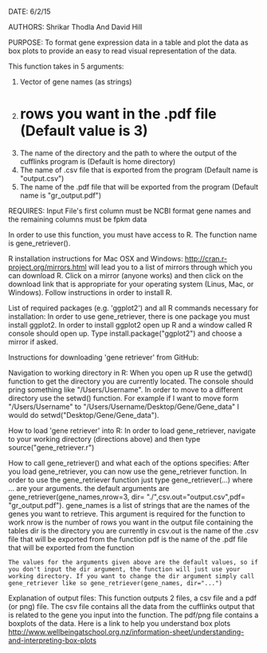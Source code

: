 DATE: 6/2/15

AUTHORS: Shrikar Thodla And David Hill

PURPOSE: To format gene expression data in a table and plot the data as box plots to provide an easy to read visual representation of the data. 

This function takes in 5 arguments:
  1. Vector of gene names (as strings)
  2. # rows you want in the .pdf file (Default value is 3)
  3. The name of the directory and the path to where the output of the cufflinks program is (Default is home directory)
  4. The name of .csv file that is exported from the program (Default name is "output.csv")
  5. The name of the .pdf file that will be exported from the program (Default name is "gr_output.pdf")

REQUIRES: Input File's first column must be NCBI format gene names and the remaining columns must be fpkm data

In order to use this function, you must have access to R. The function name is gene_retriever().

R installation instructions for Mac OSX and Windows:
    http://cran.r-project.org/mirrors.html will lead you to a list of mirrors through which you can download R. Click on a mirror (anyone works) and then click on the download link that is appropriate for your operating system (Linus, Mac, or Windows). Follow instructions in order to install R.

List of required packages (e.g. 'ggplot2') and all R commands necessary for installation:
    In order to use gene_retriever, there is one package you must install ggplot2. In order to install ggplot2 open up R and a window called R console should open up. Type install.package("ggplot2") and choose a mirror if asked.

Instructions for downloading 'gene retriever' from GitHub:


Navigation to working directory in R:
    When you open up R use the getwd() function to get the directory you are currently located. The console should pring something like "/Users/Username". In order to move to a different directory use the setwd() function. For example if I want to move form "/Users/Username" to "/Users/Username/Desktop/Gene/Gene_data" I would do setwd("Desktop/Gene/Gene_data").

How to load 'gene retriever' into R:
    In order to load gene_retriever, navigate to your working directory (directions above) and then type source("gene_retriever.r")

How to call gene_retriever() and what each of the options specifies:
    After you load gene_retriever, you can now use the gene_retriever function. In order to use the gene_retriever function just type gene_retriever(...) where ... are your arguments. the default arguments are gene_retriever(gene_names,nrow=3, dir= "./",csv.out="output.csv",pdf= "gr_output.pdf").
    gene_names is a list of strings that are the names of the genes you want to retrieve. This argument is required for the function to work
    nrow is the number of rows you want in the output file containing the tables
    dir is the directory you are currently in
    csv.out is the name of the .csv file that will be exported from the function
    pdf is the name of the .pdf file that will be exported from the function

    The values for the arguments given above are the default values, so if you don't input the dir argument, the function will just use your working directory. If you want to change the dir argument simply call gene_retriever like so gene_retriever(gene_names, dir="...")


Explanation of output files:
    This function outputs 2 files, a csv file and a pdf (or png) file. The csv file contains all the data from the cufflinks output that is related to the gene you input into the function. The pdf/png file contains a boxplots of the data. Here is a link to help you understand box plots http://www.wellbeingatschool.org.nz/information-sheet/understanding-and-interpreting-box-plots

